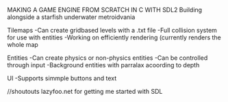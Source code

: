 MAKING A GAME ENGINE FROM SCRATCH IN C WITH SDL2
Building alongside a starfish underwater metroidvania

Tilemaps
-Can create gridbased levels with a .txt file
-Full collision system for use with entities
-Working on efficiently rendering (currently renders the whole map

Entities
-Can create physics or non-physics entities
-Can be controlled through input
-Background entities with parralax acoording to depth

UI
-Supports simmple buttons and text

//shoutouts lazyfoo.net for getting me started with SDL
